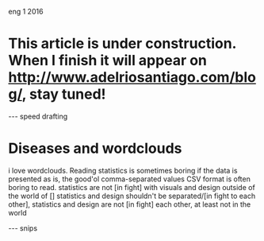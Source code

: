 <permalink>eng</permalink>
<month>1</month>
<year>2016</year>

# This article is under construction. When I finish it will appear on http://www.adelriosantiago.com/blog/, stay tuned!

--- speed drafting

# Diseases and wordclouds

i love wordclouds. Reading statistics is sometimes boring if the data is presented as is, the good'ol comma-separated values CSV format is often boring to read.
statistics are not [in fight] with visuals and design outside of the world of []
statistics and design shouldn't be separated/[in fight to each other], 
statistics and design are not [in fight] each other, at least not in the world 

--- snips